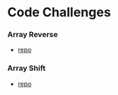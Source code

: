 
# Code Challenges

### Array Reverse
* [repo](https://github.com/shiratap/data-structures-and-algorithms/tree/master/code-challenges/401/arrayReverse)

### Array Shift
* [repo](https://github.com/shiratap/data-structures-and-algorithms/tree/master/code-challenges/401/arrayShift)